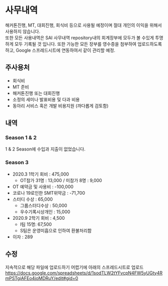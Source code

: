 # 사무내역 
해커톤진행, MT, 대회진행, 회식비 등으로 사용될 예정이며 절대 개인의 이익을 위해서 사용하지 않습니다.  
또한 모든 사용내역은 SAI 사무내역 repository내의 회계장부에 모두가 볼 수있게 투명하게 모두 기록될 것 입니다.
또한 가능한 모든 장부를 영수증을 첨부하여 업로드하도록하고, Google 스프레드시트에 연동하여서 같이 관리할 예정.

## 주사용처
- 회식비
- MT 준비
- 해커톤진행 또는 대회진행
- 소정의 세미나 발표비용 및 다과 비용
- 동아리 서비스 혹은 개발 비용지원 (까다롭게 검토함)

## 내역
### Season 1 & 2
1 & 2 Season에 수입과 지출이 없었습니다.

### Season 3
- 2020.3 1학기 회비 : 475,000
  - OT참가 31명 : 13,000 / 미참가 8명 : 9,000
- OT 예약금 및 사용비 : -100,000
- 코로나 19로인한 SMT위약금 : -71,700
- 스터디 수상 : 65,000
  - 그룹스터디수상 : 50,000
  - 우수기록시상개인 : 15,000
- 2020.9 2학기 회비 : 4,500
  - I팀 15명: 67,500
  - S팀은 운영미흡으로 인하여 환불처리함
- 이자 : 289

## 수정
지속적으로 해당 파일에 업로드하기 어렵기에 아래의 스프레드시트로 업로드
https://docs.google.com/spreadsheets/d/1sodTLW2tYFvcpN4FW5yUGty4RmPSTgiAFEo4joMDRuY/edit#gid=0

